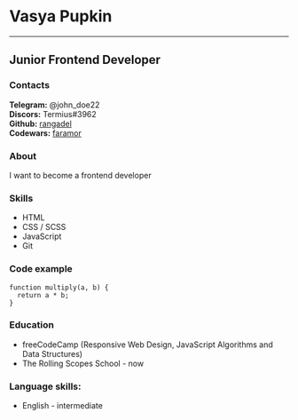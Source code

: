 # Vasya Pupkin
---
## Junior Frontend Developer

### Contacts
__Telegram:__ @john_doe22  
__Discors:__ Termius#3962  
__Github:__ [rangadel](https://github.com/rangadel)  
__Codewars:__ [faramor](https://www.codewars.com/users/faramor)  

### About
I want to become a frontend developer

### Skills
* HTML
* CSS / SCSS
* JavaScript
* Git

### Code example
```
function multiply(a, b) {
  return a * b;
}
```

### Education
* freeCodeCamp (Responsive Web Design, JavaScript Algorithms and Data Structures)
* The Rolling Scopes School - now  

### Language skills:
* English - intermediate